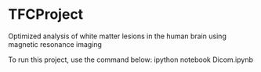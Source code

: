 # TFCProject
Optimized analysis of white matter lesions in the human brain using magnetic resonance imaging

To run this project, use the command below:
ipython notebook Dicom.ipynb
